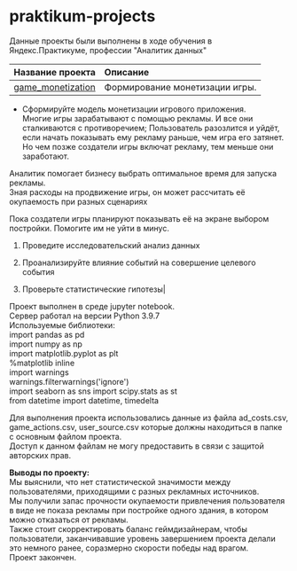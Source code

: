 # praktikum-projects
 
Данные проекты были выполнены в ходе обучения в Яндекс.Практикуме, профессии "Аналитик данных"  

| Название проекта | Описание |
|-------|:--------------------------------------|
|[game_monetization](games_alexgnik_v1.ipynb)|Формирование монетизации игры.  
- Сформируйте модель монетизации игрового приложения.     
Многие игры зарабатывают с помощью рекламы. И все они сталкиваются с противоречием;
Пользователь разозлится и уйдёт, если начать показывать ему рекламу раньше, чем игра его затянет. 
Но  чем позже создатели игры включат рекламу, тем меньше они заработают.  

Аналитик помогает бизнесу выбрать оптимальное время для запуска рекламы.  
Зная расходы на продвижение игры, он может рассчитать её окупаемость при разных сценариях 

Пока создатели игры планируют показывать её на экране выбором постройки. Помогите им не уйти в минус.   

1. Проведите исследовательский анализ данных  

2. Проанализируйте влияние событий на совершение целевого события  

3. Проверьте статистические гипотезы|

Проект выполнен в среде jupyter notebook.    
Сервер работал на версии Python 3.9.7  
Используемые библиотеки:        
import pandas as pd  
import numpy as np  
import matplotlib.pyplot as plt  
%matplotlib inline  
import warnings  
warnings.filterwarnings('ignore')  
import seaborn as sns 
import scipy.stats as st  
from datetime import datetime, timedelta  
   

Для выполнения проекта использовались данные из файла ad_costs.csv, game_actions.csv, user_source.csv
которые должны находиться в папке с основным файлом проекта.  
Доступ к данном файлам не могу предоставить в связи с защитой авторских прав. 

**Выводы по проекту:**    
Мы выяснили, что нет статистической значимости между пользователями, приходящими с разных рекламных источников.    
Мы получили запас прочности окупаемости привлечения пользователя в виде не показа рекламы при постройке одного здания, в котором можно отказаться от рекламы.    
Также стоит скорректировать баланс геймдизайнерам, чтобы пользователи, заканчивавшие уровень завершением проекта делали это немного ранее, соразмерно скорости победы над врагом.  
Проект закончен.